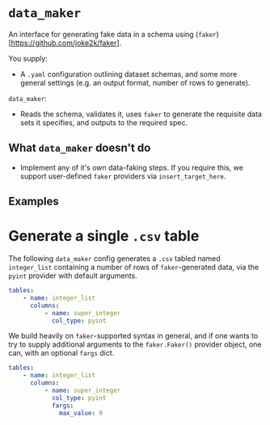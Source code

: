 # `data_maker`

An interface for generating fake data in a schema using (`faker`)[https://github.com/joke2k/faker].

You supply:

-   A `.yaml` configuration outlining dataset schemas, and some more general
    settings (e.g. an output format, number of rows to generate).

`data_maker`:

-   Reads the schema, validates it, uses `faker` to generate the requisite
    data sets it specifies, and outputs to the required spec.

## What `data_maker` doesn't do

-   Implement any of it's own data-faking steps. If you require this, we support
    user-defined `faker` providers via `insert_target_here`.

## Examples

# Generate a single `.csv` table

The following `data_maker` config generates a `.csv` tabled named
`integer_list` containing a number of rows of `faker`-generated data, via the
`pyint` provider with default arguments.

```YAML
tables:
    - name: integer_list
      columns:
          - name: super_integer
            col_type: pyint
```

We build heavily on `faker`-supported syntax in general, and if one wants to try
to supply additional arguments to the `faker.Faker()` provider object, one can,
with an optional `fargs` dict.

```YAML
tables:
    - name: integer_list
      columns:
          - name: super_integer
            col_type: pyint
            fargs:
              max_value: 9
```
